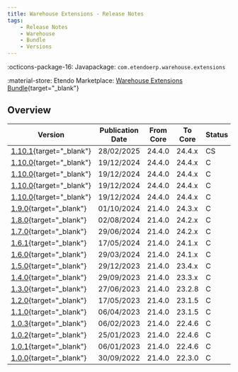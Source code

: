 ```yaml
---
title: Warehouse Extensions - Release Notes
tags:
    - Release Notes
    - Warehouse
    - Bundle
    - Versions
---
```

:octicons-package-16: Javapackage: `com.etendoerp.warehouse.extensions`

:material-store: Etendo Marketplace:  [Warehouse Extensions Bundle](https://marketplace.etendo.cloud/#/product-details?module=EFDA39668E2E4DF2824FFF0A905E6A95){target="_blank"}

## Overview

| Version | Publication Date | From Core | To Core | Status | GitHub |
| --- | --- | --- | --- | --- | :---: |
| [1.10.1](https://github.com/etendosoftware/com.etendoerp.warehouse.extensions/releases/tag/1.10.1){target="_blank"} | 28/02/2025 | 24.4.0 | 24.4.x | CS | :white_check_mark: |
| [1.10.0](https://github.com/etendosoftware/com.etendoerp.warehouse.extensions/releases/tag/1.10.0){target="_blank"} | 19/12/2024 | 24.4.0 | 24.4.x | C | :white_check_mark: |
| [1.10.0](https://github.com/etendosoftware/com.etendoerp.warehouse.extensions/releases/tag/1.10.0){target="_blank"} | 19/12/2024 | 24.4.0 | 24.4.x | C | :white_check_mark: |
| [1.10.0](https://github.com/etendosoftware/com.etendoerp.warehouse.extensions/releases/tag/1.10.0){target="_blank"} | 19/12/2024 | 24.4.0 | 24.4.x | C | :white_check_mark: |
| [1.10.0](https://github.com/etendosoftware/com.etendoerp.warehouse.extensions/releases/tag/1.10.0){target="_blank"} | 19/12/2024 | 24.4.0 | 24.4.x | C | :white_check_mark: |
| [1.9.0](https://github.com/etendosoftware/com.etendoerp.warehouse.extensions/releases/tag/1.9.0){target="_blank"} | 01/10/2024 | 21.4.0 | 24.3.x | C | :white_check_mark: |
| [1.8.0](https://github.com/etendosoftware/com.etendoerp.warehouse.extensions/releases/tag/1.8.0){target="_blank"} | 02/08/2024 | 21.4.0 | 24.2.x | C | :white_check_mark: |
| [1.7.0](https://github.com/etendosoftware/com.etendoerp.warehouse.extensions/releases/tag/1.7.0){target="_blank"} | 29/06/2024 | 21.4.0 | 24.2.x | C | :white_check_mark: |
| [1.6.1](https://github.com/etendosoftware/com.etendoerp.warehouse.extensions/releases/tag/1.6.1){target="_blank"} | 17/05/2024 | 21.4.0 | 24.1.x | C | :white_check_mark: |
| [1.6.0](https://github.com/etendosoftware/com.etendoerp.warehouse.extensions/releases/tag/1.6.0){target="_blank"} | 29/03/2024 | 21.4.0 | 24.1.x | C | :white_check_mark: |
| [1.5.0](https://github.com/etendosoftware/com.etendoerp.warehouse.extensions/releases/tag/1.5.0){target="_blank"} | 29/12/2023 | 21.4.0 | 23.4.x | C | :white_check_mark: |
| [1.4.0](https://github.com/etendosoftware/com.etendoerp.warehouse.extensions/releases/tag/1.4.0){target="_blank"} | 29/09/2023 | 21.4.0 | 23.3.x | C | :white_check_mark: |
| [1.3.0](https://github.com/etendosoftware/com.etendoerp.warehouse.extensions/releases/tag/1.3.0){target="_blank"} | 27/06/2023 | 21.4.0 | 23.2.8 | C | :white_check_mark: |
| [1.2.0](https://github.com/etendosoftware/com.etendoerp.warehouse.extensions/releases/tag/1.2.0){target="_blank"} | 17/05/2023 | 21.4.0 | 23.1.5 | C | :white_check_mark: |
| [1.1.0](https://github.com/etendosoftware/com.etendoerp.warehouse.extensions/releases/tag/1.1.0){target="_blank"} | 06/04/2023 | 21.4.0 | 23.1.5 | C | :white_check_mark: |
| [1.0.3](https://github.com/etendosoftware/com.etendoerp.warehouse.extensions/releases/tag/1.0.3){target="_blank"} | 06/02/2023 | 21.4.0 | 22.4.6 | C | :white_check_mark: |
| [1.0.2](https://github.com/etendosoftware/com.etendoerp.warehouse.extensions/releases/tag/1.0.2){target="_blank"} | 25/01/2023 | 21.4.0 | 22.4.6 | C | :white_check_mark: |
| [1.0.1](https://github.com/etendosoftware/com.etendoerp.warehouse.extensions/releases/tag/v1.0.1){target="_blank"} | 06/01/2023 | 21.4.0 | 22.4.6 | C | :white_check_mark: |
| [1.0.0](https://github.com/etendosoftware/com.etendoerp.warehouse.extensions/releases/tag/1.0.0){target="_blank"} | 30/09/2022 | 21.4.0 | 22.3.0 | C | :white_check_mark: |